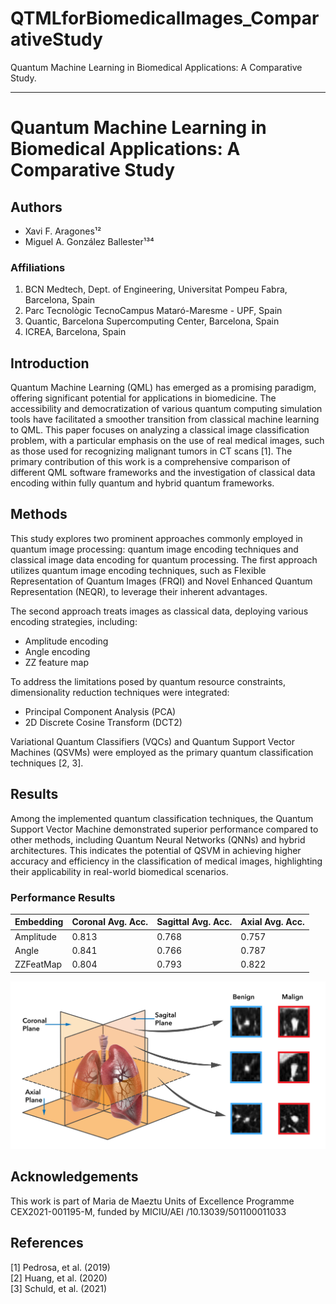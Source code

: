 # QTMLforBiomedicalImages_ComparativeStudy
Quantum Machine Learning in Biomedical Applications: A Comparative Study. 

---

# Quantum Machine Learning in Biomedical Applications: A Comparative Study

## Authors
- Xavi F. Aragones¹²
- Miguel A. González Ballester¹³⁴

### Affiliations
1. BCN Medtech, Dept. of Engineering, Universitat Pompeu Fabra, Barcelona, Spain
2. Parc Tecnològic TecnoCampus Mataró-Maresme - UPF, Spain
3. Quantic, Barcelona Supercomputing Center, Barcelona, Spain
4. ICREA, Barcelona, Spain

## Introduction
Quantum Machine Learning (QML) has emerged as a promising paradigm, offering significant potential for applications in biomedicine. The accessibility and democratization of various quantum computing simulation tools have facilitated a smoother transition from classical machine learning to QML. This paper focuses on analyzing a classical image classification problem, with a particular emphasis on the use of real medical images, such as those used for recognizing malignant tumors in CT scans [1]. The primary contribution of this work is a comprehensive comparison of different QML software frameworks and the investigation of classical data encoding within fully quantum and hybrid quantum frameworks.

## Methods
This study explores two prominent approaches commonly employed in quantum image processing: quantum image encoding techniques and classical image data encoding for quantum processing. The first approach utilizes quantum image encoding techniques, such as Flexible Representation of Quantum Images (FRQI) and Novel Enhanced Quantum Representation (NEQR), to leverage their inherent advantages.

The second approach treats images as classical data, deploying various encoding strategies, including:
- Amplitude encoding
- Angle encoding
- ZZ feature map

To address the limitations posed by quantum resource constraints, dimensionality reduction techniques were integrated:
- Principal Component Analysis (PCA)
- 2D Discrete Cosine Transform (DCT2)

Variational Quantum Classifiers (VQCs) and Quantum Support Vector Machines (QSVMs) were employed as the primary quantum classification techniques [2, 3].

## Results
Among the implemented quantum classification techniques, the Quantum Support Vector Machine demonstrated superior performance compared to other methods, including Quantum Neural Networks (QNNs) and hybrid architectures. This indicates the potential of QSVM in achieving higher accuracy and efficiency in the classification of medical images, highlighting their applicability in real-world biomedical scenarios.

### Performance Results

| Embedding  | Coronal Avg. Acc. | Sagittal Avg. Acc. | Axial Avg. Acc. |
|------------|-------------------|-------------------|-----------------|
| Amplitude  | 0.813            | 0.768            | 0.757          |
| Angle      | 0.841            | 0.766            | 0.787          |
| ZZFeatMap  | 0.804            | 0.793            | 0.822          |


![CT planes with examples of benign and malignant lung nodules](figures/lungNoduleCT.jpg)


## Acknowledgements
This work is part of Maria de Maeztu Units of Excellence Programme CEX2021-001195-M, funded by MICIU/AEI /10.13039/501100011033

## References
[1] Pedrosa, et al. (2019)  
[2] Huang, et al. (2020)  
[3] Schuld, et al. (2021)
